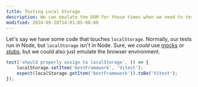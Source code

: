 ```yaml
---
title: Testing Local Storage
description: We can emulate the DOM for those times when we need to test stuff that is not available in Node
modified: 2024-09-28T14:01:05-06:00
---
```


Let's say we have some code that touches `localStorage`. Normally, our tests run in Node, but `localStorage` isn't in Node. Sure, we _could_ use [mocks](mocks.md) or [stubs](stubs.md), but we could also just emulate the browser environment.

```javascript
test('should properly assign to localStorage', () => {
	localStorage.setItem('bestFramework', 'Vitest');
	expect(localStorage.getItem('bestFramework')).toBe('Vitest');
});
```
